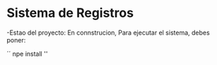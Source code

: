 <h1> Sistema de Registros</h1>

-Estao del proyecto: En connstrucion, 
Para ejecutar el sistema, debes poner: 


´´ npe install ''
